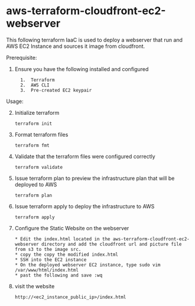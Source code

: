 # aws-terraform-cloudfront-ec2-webserver

This following terraform IaaC is used to deploy a webserver that run and AWS EC2 Instance and sources it image from cloudfront.

Prerequisite:

1.    Ensure you have the following installed and configured

            1.  Terraform
            2.  AWS CLI
            3.  Pre-created EC2 keypair

Usage:
 
2.  Initialize terraform
    
        terraform init

2.  Format terraform files
    
        terraform fmt
    
3.  Validate that the terraform files were configured correctly
    
        terraform validate

4.  Issue terraform plan to preview the infrastructure plan that will be deployed to AWS
    
        terraform plan

5.  Issue terraform apply to deploy the infrastructure to AWS
    
        terraform apply
    
6.  Configure the Static Website on the webserver

        * Edit the index.html located in the aws-terraform-cloudfront-ec2-webserver directory and add the cloudfront url and picture file from s3 to the image src. 
        * copy the copy the modified index.html
        * SSH into the EC2 instance
        * On the deployed webserver EC2 instance, type sudo vim /var/www/html/index.html
        * past the following and save :wq

7.  visit the website

        http://<ec2_instance_public_ip>/index.html
        
              
          

    
